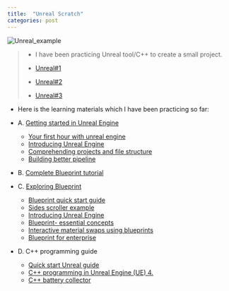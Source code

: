 ```yaml
---
title:  "Unreal Scratch"
categories: post
---
```

![Unreal_example](https://github.com/SeokLeeUS/seokleeus.github.io/raw/master/_images/Unreal_Scratch/ezgif.com-video-to-gif.gif)

   >- I have been practicing Unreal tool/C++ to create a small project. 
   >
   >- [Unreal#1](https://youtu.be/3-c662M4TWY)
   >
   >- [Unreal#2](https://youtu.be/zoBNX6o2wbY)
   >
   >- [Unreal#3](https://youtu.be/nIy6PGpdt-8)


   - Here is the learning materials which I have been practicing so far:

   - A.	[Getting started in Unreal Engine](https://academy.unrealengine.com/home/learningPath/90588)
     - [Your first hour with unreal engine](https://academy.unrealengine.com/home/learningPath/90588)
     - [Introducing Unreal Engine](https://academy.unrealengine.com/course/2503277?r=False&ts=636958579671105152)
     - [Comprehending projects and file structure](https://academy.unrealengine.com/course/2436628?r=False&ts=636958582822738364)
     - [Building better pipeline](https://academy.unrealengine.com/course/2436634?ts=636970514858205330)

   - B.	[Complete Blueprint tutorial](https://www.youtube.com/playlist?list=PLZlv_N0_O1ga2b_ZaJoaR5dLHOFw4-MMl)
  
   - C.	[Exploring Blueprint](https://academy.unrealengine.com/home/LearningPath/90587?r=False&ts=636970516222015465)
     - [Blueprint quick start guide](https://docs.unrealengine.com/en-US/Engine/Blueprints/index.html)
     - [Sides scroller example](https://youtu.be/EGhp2U2rNpI)
     - [Introducing Unreal Engine](https://academy.unrealengine.com/course/2436620?r=False&ts=636958447020578542)
     - [Blueprint- essential concepts](https://academy.unrealengine.com/course/2436619?r=False&ts=636959506461944839)
     - [Interactive material swaps using blueprints](https://academy.unrealengine.com/course/2436526?r=False&ts=636959507795926492)
     - [Blueprint for enterprise ](https://academy.unrealengine.com/course/2436529?r=False&ts=636959507975802029)

   - D.	C++ programming guide
     - [Quick start Unreal guide](https://docs.unrealengine.com/en-US/Programming/QuickStart/index.html)
     - [C++ programming in Unreal Engine (UE) 4.](https://docs.unrealengine.com/en-US/Programming/Introduction/index.html)
     - [C++ battery collector](https://www.youtube.com/watch?v=mSRov77hNR4&list=PLZlv_N0_O1gYup-gvJtMsgJqnEB_dGiM4&index=1)
   
   
   

